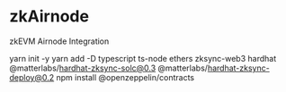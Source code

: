 # zkAirnode
zkEVM Airnode Integration

yarn init -y
yarn add -D typescript ts-node ethers zksync-web3 hardhat @matterlabs/hardhat-zksync-solc@0.3 @matterlabs/hardhat-zksync-deploy@0.2
npm install @openzeppelin/contracts
